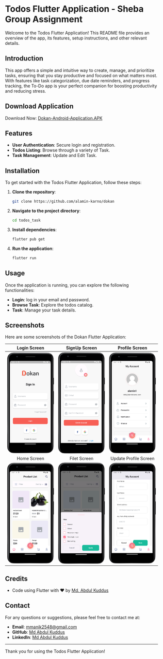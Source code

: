 # Todos Flutter Application - Sheba Group Assignment


Welcome to the Todos Flutter Application! This README file provides an overview of the app, its features, setup instructions, and other relevant details.

## Introduction

This app offers a simple and intuitive way to create, manage, and prioritize tasks, ensuring that you stay productive and focused on what matters most. With features like task categorization, due date reminders, and progress tracking, the To-Do app is your perfect companion for boosting productivity and reducing stress.
## Download Application

Download Now: [Dokan-Android-Application.APK](https://github.com/alamin-karno/dokan/releases/download/dokan_v1.0.0/dokan_v1.0.0.apk)

## Features

- **User Authentication**: Secure login and registration.
- **Todos Listing**: Browse through a variety of Task.
- **Task Management**: Update and Edit Task.

## Installation

To get started with the Todos Flutter Application, follow these steps:

1. **Clone the repository**:
   ```bash
   git clone https://github.com/alamin-karno/dokan
   ```
2. **Navigate to the project directory**:
   ```bash
   cd todos_task
   ```
3. **Install dependencies**:
   ```bash
   flutter pub get
   ```
4. **Run the application**:
   ```bash
   flutter run
   ```

## Usage

Once the application is running, you can explore the following functionalities:

- **Login**: log in your email and password.
- **Browse Task**: Explore the todos catalog.
- **Task**: Manage your task details.


## Screenshots

Here are some screenshots of the Dokan Flutter Application:

|                                                 Login Screen                                                 |                                                 SignUp Screen                                                 |                                                   Profile Screen                                                    |
|:------------------------------------------------------------------------------------------------------------:|:-------------------------------------------------------------------------------------------------------------:|:-------------------------------------------------------------------------------------------------------------------:|
|  <img src="https://github.com/alamin-karno/dokan/blob/main/screenshots/dokan_login_screen.png" width="250">  |  <img src="https://github.com/alamin-karno/dokan/blob/main/screenshots/dokan_signup_screen.png" width="250">  |    <img src="https://github.com/alamin-karno/dokan/blob/main/screenshots/dokan_profile_screen.png" width="250">     |
|                                                 Home Screen                                                  |                                                 Filet Screen                                                  |                                                Update Profile Screen                                                |
|  <img src="https://github.com/alamin-karno/dokan/blob/main/screenshots/dokan_home_screen.png" width="250">   |  <img src="https://github.com/alamin-karno/dokan/blob/main/screenshots/dokan_filter_screen.png" width="250">  | <img src="https://github.com/alamin-karno/dokan/blob/main/screenshots/dokan_update_profile_screen.png" width="250"> |

## Credits
- Code using Flutter with ❤️ by [Md. Abdul Kuddus](https://github.com/MohammedManik2548)

## Contact

For any questions or suggestions, please feel free to contact me at:

- **Email**: [mmanik2548@gmail.com](mailto:mmanik2548@gmail.com)
- **GitHub**: [Md Abdul Kuddus](https://github.com/MohammedManik2548)
- **LinkedIn**: [Md Abdul Kuddus](https://www.linkedin.com/in/md-abdul-kuddus-916091204/)

---

Thank you for using the Todos Flutter Application!
